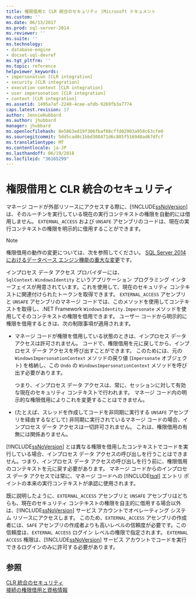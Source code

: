```yaml
---
title: 権限借用と CLR 統合のセキュリティ |Microsoft ドキュメント
ms.custom: ''
ms.date: 06/13/2017
ms.prod: sql-server-2014
ms.reviewer: ''
ms.suite: ''
ms.technology:
- database-engine
- docset-sql-devref
ms.tgt_pltfrm: ''
ms.topic: reference
helpviewer_keywords:
- impersonation [CLR integration]
- security [CLR integration]
- execution context [CLR integration]
- user impersonation [CLR integration]
- context [CLR integration]
ms.assetid: 1495a7af-2248-4cee-afdb-9269fb3a7774
caps.latest.revision: 17
author: JennieHubbard
ms.author: jhubbard
manager: jhubbard
ms.openlocfilehash: 8e5863ed19f306fbaf88cffd02903a958c63cfe0
ms.sourcegitcommit: 5dd5cad0c1bbd308471d6c885f516948ad67dfcf
ms.translationtype: MT
ms.contentlocale: ja-JP
ms.lasthandoff: 06/19/2018
ms.locfileid: "36165299"
---
```

# <a name="impersonation-and-clr-integration-security"></a>権限借用と CLR 統合のセキュリティ
  マネージ コードが外部リソースにアクセスする際に、[!INCLUDE[ssNoVersion](../../includes/ssnoversion-md.md)] は、そのルーチンを実行している現在の実行コンテキストの権限を自動的には借用しません。 `EXTERNAL_ACCESS` および `UNSAFE` アセンブリのコードは、現在の実行コンテキストの権限を明示的に借用することができます。  
  
> [!NOTE]  
>  権限借用の動作の変更については、次を参照してください。 [SQL Server 2014 におけるデータベース エンジン機能の重大な変更](../breaking-changes-to-database-engine-features-in-sql-server-2016.md)です。  
  
 インプロセス データ アクセス プロバイダーには、`SqlContext.WindowsIdentity` というアプリケーション プログラミング インターフェイスが用意されています。これを使用して、現在のセキュリティ コンテキストに関連付けられたトークンを取得できます。 `EXTERNAL_ACCESS` アセンブリと `UNSAFE` アセンブリのマネージ コードでは、このメソッドを使用してコンテキストを取得し、.NET Framework `WindowsIdentity.Impersonate` メソッドを使用してそのコンテキストの権限を借用できます。 ユーザー コードから明示的に権限を借用するときは、次の制限事項が適用されます。  
  
-   マネージ コードが権限を借用している状態のときは、インプロセス データ アクセスは許可されません。 コードで、権限借用を元に戻してから、インプロセス データ アクセスを呼び出すことができます。 このためには、元の `WindowsImpersonationContext` メソッドの戻り値 (`Impersonate` オブジェクト) を格納し、この `Undo` の `WindowsImpersonationContext` メソッドを呼び出す必要があります。  
  
     つまり、インプロセス データ アクセスは、常に、セッションに対して有効な現在のセキュリティ コンテキストで行われます。 マネージ コード内の明示的な権限借用によりこれを変更することはできません。  
  
-   (たとえば、スレッドを作成してコードを非同期に実行する `UNSAFE` アセンブリを経由するなどして) 非同期に実行されているマネージ コードの場合、インプロセス データ アクセスは一切許可されません。 これは、権限借用の有無には関係ありません。  
  
 [!INCLUDE[ssNoVersion](../../includes/ssnoversion-md.md)] とは異なる権限を借用したコンテキストでコードを実行している場合、インプロセス データ アクセスの呼び出しを行うことはできません。つまり、インプロセス データ アクセスの呼び出しを行う前に、権限借用のコンテキストを元に戻す必要があります。 マネージ コードからのインプロセス データ アクセスでは常に、マネージ コードへの [!INCLUDE[tsql](../../includes/tsql-md.md)] エントリ ポイントの本来の実行コンテキストが承認に使用されます。  
  
 既に説明したように、`EXTERNAL_ACCESS` アセンブリと `UNSAFE` アセンブリはどちらも、現在のセキュリティ コンテキストの権限を自主的に借用する場合以外は、[!INCLUDE[ssNoVersion](../../includes/ssnoversion-md.md)] サービス アカウントでオペレーティング システム リソースにアクセスします。 このため、`EXTERNAL_ACCESS` アセンブリの作成者には、`SAFE` アセンブリの作成者よりも高いレベルの信頼度が必要です。この信頼度は、`EXTERNAL ACCESS` ログイン レベルの権限で指定されます。 `EXTERNAL ACCESS` 権限は、[!INCLUDE[ssNoVersion](../../includes/ssnoversion-md.md)] サービス アカウントでコードを実行できるログインのみに許可する必要があります。  
  
## <a name="see-also"></a>参照  
 [CLR 統合のセキュリティ](../../relational-databases/clr-integration/security/clr-integration-security.md)   
 [接続の権限借用と資格情報](../../relational-databases/clr-integration/data-access/impersonation-and-credentials-for-connections.md)  
  
  